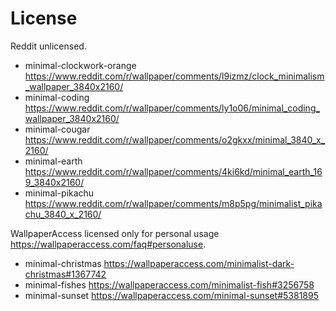 # License

Reddit unlicensed.

- minimal-clockwork-orange <https://www.reddit.com/r/wallpaper/comments/l9izmz/clock_minimalism_wallpaper_3840x2160/>
- minimal-coding <https://www.reddit.com/r/wallpaper/comments/ly1o06/minimal_coding_wallpaper_3840x2160/>
- minimal-cougar <https://www.reddit.com/r/wallpaper/comments/o2gkxx/minimal_3840_x_2160/>
- minimal-earth <https://www.reddit.com/r/wallpaper/comments/4ki6kd/minimal_earth_169_3840x2160/>
- minimal-pikachu <https://www.reddit.com/r/wallpaper/comments/m8p5pg/minimalist_pikachu_3840_x_2160/>

WallpaperAccess licensed only for personal usage <https://wallpaperaccess.com/faq#personaluse>.

- minimal-christmas <https://wallpaperaccess.com/minimalist-dark-christmas#1367742>
- minimal-fishes <https://wallpaperaccess.com/minimalist-fish#3256758>
- minimal-sunset <https://wallpaperaccess.com/minimal-sunset#5381895>
